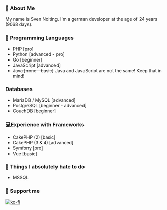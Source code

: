 ### 👋 About Me
My name is Sven Nolting. I'm a german developer at the age of 24 years (9068 days).

### 💬 Programming Languages
- PHP [pro]
- Python [advanced - pro]
- Go [beginner]
- JavaScript [advanced]
- ~~Java [none - basic]~~
Java and JavaScript are not the same! Keep that in mind!
### Databases
- MariaDB / MySQL [advanced]
- PostgreSQL [beginner - advanced]
- CouchDB [beginner]
### 💻Experience with Frameworks
- CakePHP (2) [basic]
- CakePHP (3 & 4) [advanced]
- Symfony [pro]
- ~~Vue [basic]~~
### 🤮 Things I absolutely hate to do
- MSSQL
### 💸 Support me
[![ko-fi](https://ko-fi.com/img/githubbutton_sm.svg)](https://ko-fi.com/U6U74OYFS)

